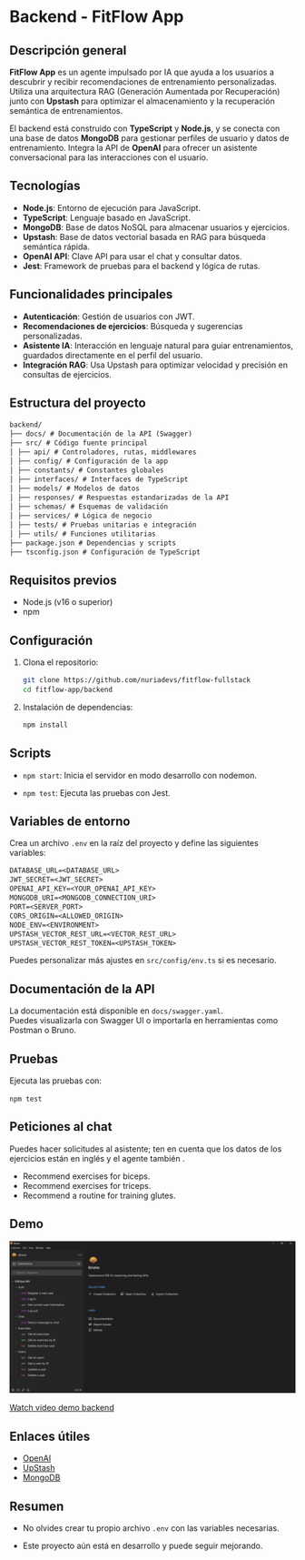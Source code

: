 # Backend - FitFlow App

## Descripción general

**FitFlow App** es un agente impulsado por IA que ayuda a los usuarios a descubrir y recibir recomendaciones de entrenamiento personalizadas. Utiliza una arquitectura RAG (Generación Aumentada por Recuperación) junto con **Upstash** para optimizar el almacenamiento y la recuperación semántica de entrenamientos.

El backend está construido con **TypeScript** y **Node.js**, y se conecta con una base de datos **MongoDB** para gestionar perfiles de usuario y datos de entrenamiento. Integra la API de **OpenAI** para ofrecer un asistente conversacional para las interacciones con el usuario.

## Tecnologías

- **Node.js**: Entorno de ejecución para JavaScript.
- **TypeScript**: Lenguaje basado en JavaScript.
- **MongoDB**: Base de datos NoSQL para almacenar usuarios y ejercicios.
- **Upstash**: Base de datos vectorial basada en RAG para búsqueda semántica rápida.
- **OpenAI API**: Clave API para usar el chat y consultar datos.
- **Jest**: Framework de pruebas para el backend y lógica de rutas.

## Funcionalidades principales

- **Autenticación**: Gestión de usuarios con JWT.
- **Recomendaciones de ejercicios**: Búsqueda y sugerencias personalizadas.
- **Asistente IA**: Interacción en lenguaje natural para guiar entrenamientos, guardados directamente en el perfil del usuario.
- **Integración RAG**: Usa Upstash para optimizar velocidad y precisión en consultas de ejercicios.

## Estructura del proyecto

````
backend/ 
├── docs/ # Documentación de la API (Swagger) 
├── src/ # Código fuente principal 
│ ├── api/ # Controladores, rutas, middlewares 
│ ├── config/ # Configuración de la app 
│ ├── constants/ # Constantes globales 
│ ├── interfaces/ # Interfaces de TypeScript 
│ ├── models/ # Modelos de datos 
│ ├── responses/ # Respuestas estandarizadas de la API  
│ ├── schemas/ # Esquemas de validación 
│ ├── services/ # Lógica de negocio 
│ ├── tests/ # Pruebas unitarias e integración 
│ ├── utils/ # Funciones utilitarias 
├── package.json # Dependencias y scripts 
├── tsconfig.json # Configuración de TypeScript
````


## Requisitos previos

- Node.js (v16 o superior)
- npm

## Configuración

1. Clona el repositorio:

	```bash
	git clone https://github.com/nuriadevs/fitflow-fullstack
	cd fitflow-app/backend
	```

2.  Instalación de dependencias:

	```bash
	npm install
	```

## Scripts

-   `npm start`: Inicia el servidor en modo desarrollo con nodemon.
    
-   `npm test`: Ejecuta las pruebas con Jest.

## Variables de entorno

Crea un archivo `.env` en la raíz del proyecto y define las siguientes variables:

````
DATABASE_URL=<DATABASE_URL>
JWT_SECRET=<JWT_SECRET>
OPENAI_API_KEY=<YOUR_OPENAI_API_KEY>
MONGODB_URI=<MONGODB_CONNECTION_URI>
PORT=<SERVER_PORT>
CORS_ORIGIN=<ALLOWED_ORIGIN>
NODE_ENV=<ENVIRONMENT>
UPSTASH_VECTOR_REST_URL=<VECTOR_REST_URL>
UPSTASH_VECTOR_REST_TOKEN=<UPSTASH_TOKEN>
````
Puedes personalizar más ajustes en `src/config/env.ts` si es necesario.

## Documentación de la API

La documentación está disponible en `docs/swagger.yaml`.  
Puedes visualizarla con Swagger UI o importarla en herramientas como Postman o Bruno.

## Pruebas

Ejecuta las pruebas con:

`npm test`

## Peticiones al chat

Puedes hacer solicitudes al asistente; ten en cuenta que los datos de los ejercicios están en inglés y el agente también .
- Recommend exercises for biceps.
- Recommend exercises for triceps.
- Recommend a routine for training glutes.

## Demo

<img src="./media/backend-api.jpg" alt="backend api" width="600" />

[Watch video demo backend](https://youtu.be/7JgR5SAsv9U)


## Enlaces útiles
- [OpenAI](https://platform.openai.com/docs/overview)
- [UpStash](https://upstash.com/)
- [MongoDB](https://www.mongodb.com/)

## Resumen

-   No olvides crear tu propio archivo `.env` con las variables necesarias.
    
-   Este proyecto aún está en desarrollo y puede seguir mejorando.